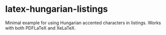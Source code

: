 # latex-hungarian-listings

Minimal example for using Hungarian accented characters in listings. Works with both PDFLaTeX and XeLaTeX.

